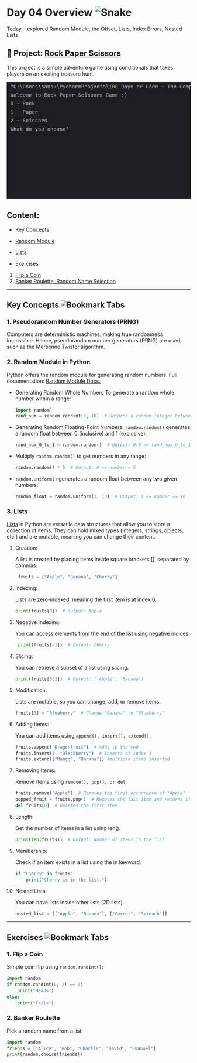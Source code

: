<h1> Day 04 Overview <img src="https://raw.githubusercontent.com/Tarikul-Islam-Anik/Animated-Fluent-Emojis/master/Emojis/Animals/Snake.png" alt="Snake" width="20" height="20" />
</h1>
Today, I explored Random Module, the Offset, Lists, Index Errors, Nested Lists

## 🐣 Project: [Rock Paper Scissors](https://github.com/sanskrutihere/100DaysofPython/blob/main/day%2004/rock_paper_scissor.py) 
This project is a simple adventure game using conditionals that takes players on an exciting treasure hunt.

![Rock Paper Scissors GIF](https://github.com/sanskrutihere/100DaysofPython/blob/main/assets/rock%3Dpaper-scissors.gif)

## Content:
- Key Concepts

- [Random Module](#random-module-in-python)
- [Lists](#lists)

- Exercises

1. [Flip a Coin](#Flip-a-Coin)
2. [Banker Roulette: Random Name Selection](#Banker-Roulette)

---
## Key Concepts <img src="https://raw.githubusercontent.com/Tarikul-Islam-Anik/Animated-Fluent-Emojis/master/Emojis/Objects/Bookmark%20Tabs.png" alt="Bookmark Tabs" width="25" height="25" />

### 1. Pseudorandom Number Generators (PRNG)
Computers are deterministic machines, making true randomness impossible. Hence, pseudorandom number generators (PRNG) are used, such as the Mersenne Twister algorithm.

### 2. Random Module in Python
Python offers the random module for generating random numbers. Full documentation: [Random Module Docs.](https://docs.python.org/3/library/random.html)
- Generating Random Whole Numbers
  To generate a random whole number within a range:
  ```python
  import random`
  rand_num = random.randint(1, 10)  # Returns a random integer between 1 and 10 (inclusive).
  ```
- Generating Random Floating-Point Numbers:
  `random.random()` generates a random float between 0 (inclusive) and 1 (exclusive):
  ```python
  rand_num_0_to_1 = random.random()  # Output: 0.0 <= rand_num_0_to_1 < 1.0
  ```
- Multiply `random.random()` to get numbers in any range:

  ```python
  random.random() * 5  # Output: 0 <= number < 5
  ```
- `random.uniform()` generates a random float between any two given numbers:
  
  ```python
  random_float = random.uniform(1, 10)  # Output: 1 <= number <= 10
  ```
  
### 3. Lists

[Lists](https://docs.python.org/3/tutorial/datastructures.html) in Python are versatile data structures that allow you to store a collection of items. They can hold mixed types (integers, strings, objects, etc.) and are mutable, meaning you can change their content.

1. Creation:
   
   A list is created by placing items inside square brackets [], separated by commas.
   ```python
    fruits = ["Apple", "Banana", "Cherry"]
   ```
3. Indexing:
   
   Lists are zero-indexed, meaning the first item is at index 0.
    ```python
    print(fruits[0])  # Output: Apple
    ```
4. Negative Indexing:
   
   You can access elements from the end of the list using negative indices.
   ```python
    print(fruits[-1])  # Output: Cherry
   ```
5. Slicing:
   
    You can retrieve a subset of a list using slicing.
    ```python
    print(fruits[0:2])  # Output: ['Apple', 'Banana']
    ```
5. Modification:
   
    Lists are mutable, so you can change, add, or remove items.
    ```python
    fruits[1] = "Blueberry"  # Change "Banana" to "Blueberry"
    ```
6. Adding Items:
   
    You can add items using `append(), insert(), extend()`.
    ```python
    fruits.append("Dragonfruit")  # Adds to the end
    fruits.insert(1, "Blackberry")  # Inserts at index 1
    fruits.extend(["Mango", "Banana"]) #multiple items inserted
    ```
7. Removing Items:
   
    Remove items using `remove(), pop(), or del`.
    ```python
    fruits.remove("Apple")  # Removes the first occurrence of "Apple"
    popped_fruit = fruits.pop()  # Removes the last item and returns it
    del fruits[0]  # Deletes the first item
    ```
8. Length:
   
    Get the number of items in a list using len().
    ```python
    print(len(fruits))  # Output: Number of items in the list
    ```
9. Membership:
  
    Check if an item exists in a list using the in keyword.
    ```python
    if "Cherry" in fruits:
        print("Cherry is in the list.")
    ```
10. Nested Lists:
  
    You can have lists inside other lists (2D lists).
    ```python
    nested_list = [["Apple", "Banana"], ["Carrot", "Spinach"]]
    ```
---
## Exercises <img src="https://raw.githubusercontent.com/Tarikul-Islam-Anik/Animated-Fluent-Emojis/master/Emojis/Objects/Bookmark%20Tabs.png" alt="Bookmark Tabs" width="25" height="25" />
### 1. Flip a Coin
  Simple coin flip using `random.randint():`
  ```python
  import random
  if random.randint(0, 1) == 0:
      print("Heads")
  else:
      print("Tails")
  ```

### 2.  Banker Roulette
  Pick a random name from a list:
  ```python
  import random
  friends = ["Alice", "Bob", "Charlie", "David", "Emanuel"]
  print(random.choice(friends))
  ```
